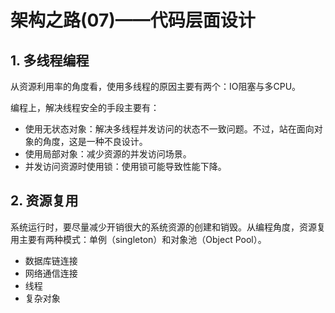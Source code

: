 # 架构之路(07)——代码层面设计 #

## 1. 多线程编程 ##

从资源利用率的角度看，使用多线程的原因主要有两个：IO阻塞与多CPU。

编程上，解决线程安全的手段主要有：

* 使用无状态对象：解决多线程并发访问的状态不一致问题。不过，站在面向对象的角度，这是一种不良设计。
* 使用局部对象：减少资源的并发访问场景。
* 并发访问资源时使用锁：使用锁可能导致性能下降。

## 2. 资源复用 ##

系统运行时，要尽量减少开销很大的系统资源的创建和销毁。从编程角度，资源复用主要有两种模式：单例（singleton）和对象池（Object Pool）。

* 数据库链连接
* 网络通信连接
* 线程
* 复杂对象

